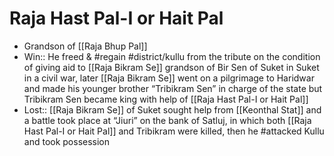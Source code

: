 # Raja Hast Pal-I or Hait Pal
* Grandson of [[Raja Bhup Pal]]
* Win:: He freed & #regain #district/kullu from the tribute on the condition of giving aid to [[Raja Bikram Se]] grandson of Bir Sen of Suket in Suket in a civil war, later [[Raja Bikram Se]] went on a pilgrimage to Haridwar and made his younger brother “Tribikram Sen” in charge of the state but Tribikram Sen became king with help of [[Raja Hast Pal-I or Hait Pal]]
* Lost:: [[Raja Bikram Se]] of Suket sought help from [[Keonthal Stat]] and a battle took place at “Jiuri” on the bank of Satluj, in which both [[Raja Hast Pal-I or Hait Pal]] and Tribikram were killed, then he #attacked Kullu and took possession